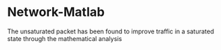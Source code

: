 # Network-Matlab



The unsaturated packet has been found to improve traffic in a saturated state through the mathematical analysis 
